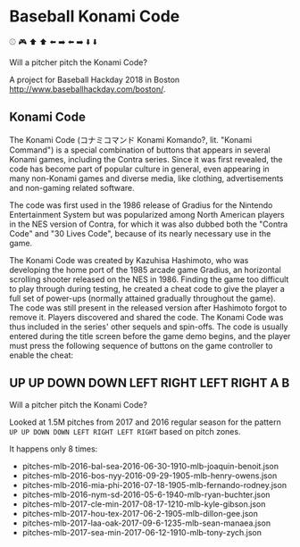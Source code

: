 # Baseball Konami Code

:baseball: :video_game: :arrow_up: :arrow_up: :arrow_left: :arrow_right: :arrow_left: :arrow_right: :arrow_down: :arrow_down:

Will a pitcher pitch the Konami Code?

A project for Baseball Hackday 2018 in Boston http://www.baseballhackday.com/boston/.

## Konami Code

The Konami Code (コナミコマンド Konami Komando?, lit. "Konami Command") is a special combination of buttons that appears in several Konami games, including the Contra series. Since it was first revealed, the code has become part of popular culture in general, even appearing in many non-Konami games and diverse media, like clothing, advertisements and non-gaming related software.

The code was first used in the 1986 release of Gradius for the Nintendo Entertainment System but was popularized among North American players in the NES version of Contra, for which it was also dubbed both the "Contra Code" and "30 Lives Code", because of its nearly necessary use in the game.

The Konami Code was created by Kazuhisa Hashimoto, who was developing the home port of the 1985 arcade game Gradius, an horizontal scrolling shooter released on the NES in 1986. Finding the game too difficult to play through during testing, he created a cheat code to give the player a full set of power-ups (normally attained gradually throughout the game). The code was still present in the released version after Hashimoto forgot to remove it. Players discovered and shared the code. The Konami Code was thus included in the series' other sequels and spin-offs.
The code is usually entered during the title screen before the game demo begins, and the player must press the following sequence of buttons on the game controller to enable the cheat:

## UP UP DOWN DOWN LEFT RIGHT LEFT RIGHT A B

Will a pitcher pitch the Konami Code?

Looked at 1.5M pitches from 2017 and 2016 regular season for the pattern `UP UP DOWN DOWN LEFT RIGHT LEFT RIGHT` based on pitch zones.

It happens only 8 times:

* pitches-mlb-2016-bal-sea-2016-06-30-1910-mlb-joaquin-benoit.json
* pitches-mlb-2016-bos-nyy-2016-09-29-1905-mlb-henry-owens.json
* pitches-mlb-2016-mia-phi-2016-07-18-1905-mlb-fernando-rodney.json
* pitches-mlb-2016-nym-sd-2016-05-6-1940-mlb-ryan-buchter.json
* pitches-mlb-2017-cle-min-2017-08-17-1210-mlb-kyle-gibson.json
* pitches-mlb-2017-hou-tex-2017-06-2-1905-mlb-dillon-gee.json
* pitches-mlb-2017-laa-oak-2017-09-6-1235-mlb-sean-manaea.json
* pitches-mlb-2017-sea-min-2017-06-12-1910-mlb-tony-zych.json
